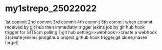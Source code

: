 # my1strepo_25022022
1st commit
2nd commit
3rd commit
4th commit
5th commit
when commit received by git hub then immediatly trigger jekins job by git hub hook trigger for GITScm polling
1)git hub setting>>webhook>>create a webhook
2)create jenkins job(github project,github hook trigger,git clone,maven target)
